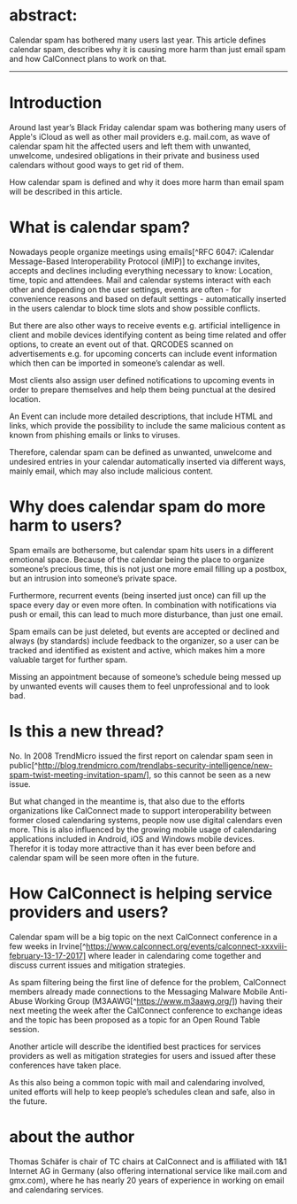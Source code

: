 # abstract:
Calendar spam has bothered many users last year. This article defines calendar spam, describes why it is causing more harm than just email spam and how CalConnect plans to work on that.

----------------------------------------------------

# Introduction
Around last year’s Black Friday calendar spam was bothering many users of Apple's iCloud as well as other mail providers e.g. mail.com, as wave of calendar spam hit the affected users and left them with unwanted, unwelcome, undesired obligations in their private and business used calendars without good ways to get rid of them.

How calendar spam is defined and why it does more harm than email spam will be described in this article.

# What is calendar spam?
Nowadays people organize meetings using emails[^RFC 6047: iCalendar Message-Based Interoperability Protocol (iMIP)] to exchange invites, accepts and declines including everything necessary to know: Location, time, topic and attendees. Mail and calendar systems interact with each other and depending on the user settings, events are often - for convenience reasons and based on default settings - automatically inserted in the users calendar to block time slots and show possible conflicts.

But there are also other ways to receive events e.g. artificial intelligence in client and mobile devices identifying content as being time related and offer options, to create an event out of that. QRCODES scanned on advertisements e.g. for upcoming concerts can include event information which then can be imported in someone’s calendar as well.

Most clients also assign user defined notifications to upcoming events in order to prepare themselves and help them being punctual at the desired location.

An Event can include more detailed descriptions, that include HTML and links, which provide the possibility to include the same malicious content as known from phishing emails or links to viruses.

Therefore, calendar spam can be defined as unwanted, unwelcome and undesired entries in your calendar automatically inserted via different ways, mainly email, which may also include malicious content. 

# Why does calendar spam do more harm to users?
Spam emails are bothersome, but calendar spam hits users in a different emotional space. Because of the calendar being the place to organize someone’s precious time, this is not just one more email filling up a postbox, but an intrusion into someone’s private space.

Furthermore, recurrent events (being inserted just once) can fill up the space every day or even more often. In combination with notifications via push or email, this can lead to much more disturbance, than just one email.

Spam emails can be just deleted, but events are accepted or declined and always (by standards) include feedback to the organizer, so a user can be tracked and identified as existent and active, which makes him a more valuable target for further spam.

Missing an appointment because of someone’s schedule being messed up by unwanted events will causes them to feel unprofessional and to look bad.

# Is this a new thread?
No. In 2008 TrendMicro issued the first report on calendar spam seen in public[^http://blog.trendmicro.com/trendlabs-security-intelligence/new-spam-twist-meeting-invitation-spam/], so this cannot be seen as a new issue.

But what changed in the meantime is, that also due to the efforts organizations like CalConnect made to support interoperability between former closed calendaring systems, people now use digital calendars even more. This is also influenced by the growing mobile usage of calendaring applications included in Android, iOS and Windows mobile devices. Therefor it is today more attractive than it has ever been before and calendar spam will be seen more often in the future.

# How CalConnect is helping service providers and users?
Calendar spam will be a big topic on the next CalConnect conference in a few weeks in Irvine[^https://www.calconnect.org/events/calconnect-xxxviii-february-13-17-2017] where leader in calendaring come together and discuss current issues and mitigation strategies.

As spam filtering being the first line of defence for the problem, CalConnect members already made connections to the Messaging Malware Mobile Anti-Abuse Working Group (M3AAWG[^https://www.m3aawg.org/]) having their next meeting the week after the CalConnect conference to exchange ideas and the topic has been proposed as a topic for an Open Round Table session.

Another article will describe the identified best practices for services providers as well as mitigation strategies for users and issued after these conferences have taken place.

As this also being a common topic with mail and calendaring involved, united efforts will help to keep people’s schedules clean and safe, also in the future.

# about the author
Thomas Schäfer is chair of TC chairs at CalConnect and is affiliated with 1&1 Internet AG in Germany (also offering international service like mail.com and gmx.com), where he has nearly 20 years of experience in working on email and calendaring services.

